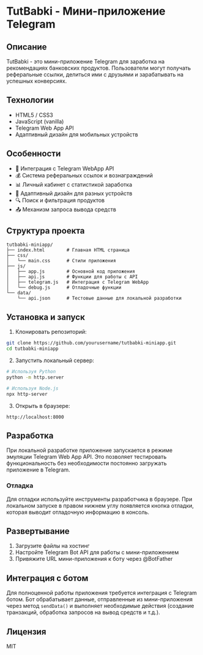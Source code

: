# TutBabki - Мини-приложение Telegram

## Описание
TutBabki - это мини-приложение Telegram для заработка на рекомендациях банковских продуктов. Пользователи могут получать реферальные ссылки, делиться ими с друзьями и зарабатывать на успешных конверсиях.

## Технологии
- HTML5 / CSS3
- JavaScript (vanilla)
- Telegram Web App API
- Адаптивный дизайн для мобильных устройств

## Особенности
- 🔄 Интеграция с Telegram WebApp API
- 💰 Система реферальных ссылок и вознаграждений
- 📊 Личный кабинет с статистикой заработка
- 📱 Адаптивный дизайн для разных устройств
- 🔍 Поиск и фильтрация продуктов
- 📤 Механизм запроса вывода средств

## Структура проекта
```
tutbabki-miniapp/
├── index.html        # Главная HTML страница
├── css/              
│   └── main.css      # Стили приложения
├── js/
│   ├── app.js        # Основной код приложения
│   ├── api.js        # Функции для работы с API 
│   ├── telegram.js   # Интеграция с Telegram WebApp
│   └── debug.js      # Отладочные функции
└── data/
    └── api.json      # Тестовые данные для локальной разработки
```

## Установка и запуск
1. Клонировать репозиторий:
```bash
git clone https://github.com/yourusername/tutbabki-miniapp.git
cd tutbabki-miniapp
```

2. Запустить локальный сервер:
```bash
# Используя Python
python -m http.server

# Используя Node.js
npx http-server
```

3. Открыть в браузере:
```
http://localhost:8000
```

## Разработка
При локальной разработке приложение запускается в режиме эмуляции Telegram Web App API. Это позволяет тестировать функциональность без необходимости постоянно загружать приложение в Telegram.

### Отладка
Для отладки используйте инструменты разработчика в браузере. При локальном запуске в правом нижнем углу появляется кнопка отладки, которая выводит отладочную информацию в консоль.

## Развертывание
1. Загрузите файлы на хостинг
2. Настройте Telegram Bot API для работы с мини-приложением
3. Привяжите URL мини-приложения к боту через @BotFather

## Интеграция с ботом
Для полноценной работы приложения требуется интеграция с Telegram ботом. Бот обрабатывает данные, отправленные из мини-приложения через метод `sendData()` и выполняет необходимые действия (создание транзакций, обработка запросов на вывод средств и т.д.).

## Лицензия
MIT 